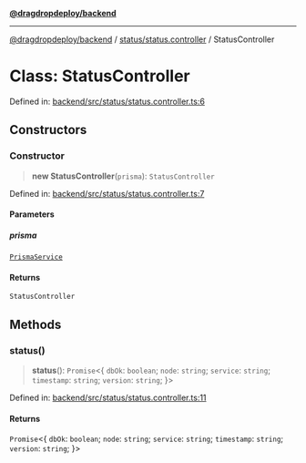 [**@dragdropdeploy/backend**](../../../README.md)

***

[@dragdropdeploy/backend](../../../README.md) / [status/status.controller](../README.md) / StatusController

# Class: StatusController

Defined in: [backend/src/status/status.controller.ts:6](https://github.com/TomKonig/DragDropDeploy/blob/34bfcba72927c691f3e74d05ff86899c58e78bdc/backend/src/status/status.controller.ts#L6)

## Constructors

### Constructor

> **new StatusController**(`prisma`): `StatusController`

Defined in: [backend/src/status/status.controller.ts:7](https://github.com/TomKonig/DragDropDeploy/blob/34bfcba72927c691f3e74d05ff86899c58e78bdc/backend/src/status/status.controller.ts#L7)

#### Parameters

##### prisma

[`PrismaService`](../../../prisma/prisma.service/classes/PrismaService.md)

#### Returns

`StatusController`

## Methods

### status()

> **status**(): `Promise`\<\{ `dbOk`: `boolean`; `node`: `string`; `service`: `string`; `timestamp`: `string`; `version`: `string`; \}\>

Defined in: [backend/src/status/status.controller.ts:11](https://github.com/TomKonig/DragDropDeploy/blob/34bfcba72927c691f3e74d05ff86899c58e78bdc/backend/src/status/status.controller.ts#L11)

#### Returns

`Promise`\<\{ `dbOk`: `boolean`; `node`: `string`; `service`: `string`; `timestamp`: `string`; `version`: `string`; \}\>

